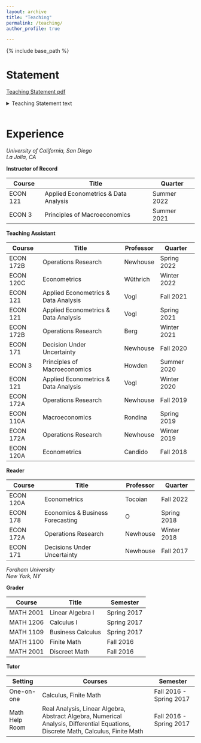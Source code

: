 ```yaml
---
layout: archive
title: "Teaching"
permalink: /teaching/
author_profile: true

---
```


{% include base_path %}


Statement
=====

[Teaching Statement pdf](https://credpath.github.io/files/Redpath_Teaching_Statement.pdf)

<details>
 
 <summary>
  Teaching Statement text
 </summary>
 
 <br>

I enjoy teaching. So I worked to become an outstanding TA. During my first time TAing, I did not quite live up to my standards. Nevertheless, I later won a TA Excellence award from the economics department. After years of TAing and preparatory coursework, I was ready to be an Instructor. I taught an intro-level course, <i>Principles of Macroeconomics</i>, and an upper-level elective, <i>Applied Econometrics & Data Analysis</i>. I found the experiences at times exhausting and thrilling. The students were pleased too: my approval ratings were 95% and 100%, respectively. <br>

I want my classes to be transformative for all students. Therefore, I dedicated time to my pedagogical improvement. I completed coursework with the <i>Teaching + Learning Commons</i> and solicited feedback from students and a teaching consultant. As a TA, I took the “Teach to Help Students Learn” and “Build an Inclusive & Supportive Learning Community” workshops to improve my teaching strategies. I enrolled in <i>Intro to College Teaching</i> and a “Course Design Series” of workshops to design lectures, write a syllabus, and prepare as an Instructor. The courses improved my teaching and helped prepare me for a career in education.  <br>

I set clear expectations for students from the first lecture and in the syllabus. This promotes the best learning and teaching environment. One Principles of Macroeconomics student said, “The way this course is outlined sets all the students on the right track to succeed. Overall, Professor Redpath is a great professor.” <br>

With expectations set, I can focus on introducing economic frameworks and applying them to familiar settings. The application of course material facilitates a more profound understanding than rote memorization; hence application underpins my teaching strategy.  <br>

For introductory classes, students apply course material by taking an abstract concept and connecting it to a lived experience. I believe sparking interest and creating connections between the course material and students' experiences is essential. I do this in two ways. First,  we read a range of news articles and dissect them in class with, for example, supply and demand graphs. This often leads to a lively discussion. Second, I ask students to write short reflections where they explain something using the economic tools from class. This strategy also fosters inclusion. The textbook or I may not anticipate students' economic insights in a new context. However, students can still reflect on their experiences and share them. These reflections also help me tailor the course to the student body.  <br>

I intend to engage students with the articles and reflections, show them the breadth of economics, and allow them to discover economics in their personal lives. I hope this encourages a broader class of students to appreciate and major in economics. One Principles of Macroeconomics student said, “he is actually great at teaching and even made the class interesting especially with the weekly readings. Definitely would take another economics class with him.” <br>

For upper-level electives, I assume students' curiosity, and I ask students to answer an empirical research question. I believe educators must do students justice by equipping them with advanced skills and knowledge they can use in their future pursuits. These courses should challenge students to engage with problems using core economic reasoning while developing specialized problem-solving toolkits. For my Applied Econometrics class, students quickly became proficient in R with problem sets that replicated academic papers and interpreted their results. One Applied Econometrics student said, “This course definitely will build your R skill. If you are interested in R and want to learn something, just take this class.”  <br>

We also read and discussed academic papers from a diverse group of authors. The articles depict standard methods from class applied to new settings. I also selected articles to which they can relate. For example, one article we read in a Chinese context finally gave some international students that “ah ha” moment of understanding because they no longer lacked implicit contextual information. <br>

I want to develop and teach similar applied econometrics courses tailored to the specific student body and curriculum. Applied econometrics is exciting to teach, valuable in academia and industry, and exactly the class I yearned for as an undergraduate. It also lends itself to empirical research. As a teaching assistant and instructor for applied econometrics, I sometimes acted as an informal advisor on undergraduate research projects. Advising students on their research projects is perhaps the greatest joy of teaching. I want to advise students on their research projects formally. Leading a practicum, advising honors theses, or teaching a project-based course would be particularly rewarding.  <br>

Teaching has downsides too. The worst part of teaching is reckoning with academic integrity violations. I do not expect students to cheat, and I clearly define what is permissible and what is not. I am deeply disappointed when it happens. However, duty requires reporting academic violations, and I hope processing those violations is still a learning opportunity.  <br>

I am committed to teaching. My experiences as an Instructor of Record, student evaluations, TA Excellence award, and pedagogy coursework demonstrate this commitment. They also confirm that I teach well. I worked to become a good teacher and will continue to do so as I continue to train and advise students in economics. Students wrote encouraging feedback while anonymously evaluating me and the course, which I share through the evaluation links below. <br>

 </details>
 
 <br>


Experience 
======

*University of California, San Diego<br>
La Jolla, CA*<br>

**Instructor of Record**<br>

Course    | Title | Quarter 
--------  | ------------------------------------ | -------------- 
ECON 121  | Applied Econometrics & Data Analysis | Summer 2022
ECON 3    | Principles of Macroeconomics         | Summer 2021
 

**Teaching Assistant** <br>

 Course   | Title | Professor | Quarter 
 -------- | ------------------------------------ | -------- | -----------  
ECON 172B | Operations Research                  | Newhouse | Spring 2022
ECON 120C | Econometrics                         | Wüthrich | Winter 2022
ECON 121  | Applied Econometrics & Data Analysis | Vogl     | Fall 2021  
ECON 121  | Applied Econometrics & Data Analysis | Vogl     | Spring 2021
ECON 172B | Operations Research                  | Berg     | Winter 2021
ECON 171  | Decision Under Uncertainty           | Newhouse | Fall 2020  
ECON 3    | Principles of Macroeconomics         | Howden   | Summer 2020
ECON 121  | Applied Econometrics & Data Analysis | Vogl     | Winter 2020
ECON 172A | Operations Research                  | Newhouse | Fall 2019  
ECON 110A | Macroeconomics                       | Rondina  | Spring 2019
ECON 172A | Operations Research                  | Newhouse | Winter 2019
ECON 120A | Econometrics                         | Candido  | Fall 2018  


**Reader** <br>

 Course   | Title | Professor | Quarter 
 -------- | -------------------------------- | -------- | ----------- 
ECON 120A | Econometrics                     | Tocoian  | Fall 2022
ECON 178  | Economics & Business Forecasting | O        | Spring 2018
ECON 172A | Operations Research              | Newhouse | Winter 2018
ECON 171  | Decisions Under Uncertainty      | Newhouse | Fall 2017  


*Fordham University<br> 
New York, NY*<br>

**Grader** <br>

 Course   | Title | Semester 
 -------- | ----------------- | -----------
MATH 2001 | Linear Algebra I  | Spring 2017
MATH 1206 | Calculus I        | Spring 2017
MATH 1109 | Business Calculus | Spring 2017
MATH 1100 | Finite Math       | Fall 2016
MATH 2001 | Discreet Math     | Fall 2016

**Tutor** <br>

Setting | Courses | Semester 
 -------------- | ----------------- | -----------
One-on-one      | Calculus, Finite Math  | Fall 2016 - Spring 2017
Math Help Room  | Real Analysis, Linear Algebra, Abstract Algebra, Numerical Analysis, Differential Equations, Discrete Math, Calculus, Finite Math | Fall 2016 - Spring 2017
